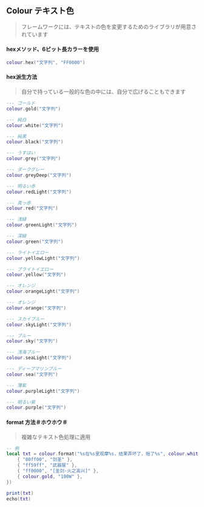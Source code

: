 ## Colour テキスト色

> フレームワークには、テキストの色を変更するためのライブラリが用意されています

#### hexメソッド、6ビット長カラーを使用

```lua
colour.hex("文字列", "FF0000")
```

#### hex派生方法

> 自分で持っている一般的な色の中には、自分で広げることもできます

```lua
--- ゴールド
colour.gold("文字列")

--- 純白
colour.white("文字列")

--- 純黒
colour.black("文字列")

--- うすはい
colour.grey("文字列")

--- ダークグレー
colour.greyDeep("文字列")

--- 明るい赤
colour.redLight("文字列")

--- 真っ赤
colour.red("文字列")

--- 浅緑
colour.greenLight("文字列")

--- 深緑
colour.green("文字列")

--- ライトイエロー
colour.yellowLight("文字列")

--- ブライトイエロー
colour.yellow("文字列")

--- オレンジ
colour.orangeLight("文字列")

--- オレンジ
colour.orange("文字列")

--- スカイブルー
colour.skyLight("文字列")

--- ブルー
colour.sky("文字列")

--- 浅海ブルー
colour.seaLight("文字列")

--- ディープマリンブルー
colour.sea("文字列")

--- 薄紫
colour.purpleLight("文字列")

--- 明るい紫
colour.purple("文字列")
```

#### format 方法＃ホウホウ＃

> 複雑なテキスト色処理に適用

```lua
-- 例
local txt = colour.format("%s在%s里观摩%s，结果弄坏了，赔了%s", colour.white, {
    { "80ff00", "剑圣" },
    { "ff59ff", "武器屋" },
    { "ff0000", "[圣剑·火之高兴]" },
    { colour.gold, "100W" },
})

print(txt)
echo(txt)
```
